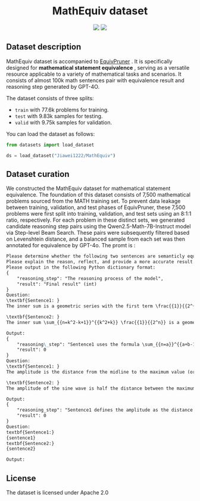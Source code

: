 <div align="center">
<h1> MathEquiv dataset</h1> 
</div>

<p align="center">
<a href="https://opensource.org/licenses/Apache-2.0">
  <img src="https://img.shields.io/badge/License-Apache_2.0-green.svg"></a> 
<a href="https://github.com/Lolo1222/EquivPruner/pulls">
    <img src="https://img.shields.io/badge/Contributions-welcome-blue.svg?style=flat"></a>
</p>

## Dataset description
MathEquiv dataset is accompanied to [EquivPruner](https://github.com/Lolo1222/EquivPruner) . It is specifically designed for **mathematical statement equivalence** , serving as a versatile resource applicable to a variety of mathematical tasks and scenarios. It consists of almost 100k math sentences pair with equivalence result and reasoning step generated by GPT-4O.

The dataset consists of three splits:

- `train` with 77.6k problems for training.
- `test` with 9.83k samples for testing.
- `valid` with 9.75k samples for validation.

You can load the dataset as follows:

```python
from datasets import load_dataset

ds = load_dataset("Jiawei1222/MathEquiv")
```

## Dataset curation

We constructed the MathEquiv dataset for mathematical statement equivalence. The foundation of this dataset consists of 7,500 mathematical problems sourced from the MATH training set. To prevent data leakage between training, validation, and test phases of EquivPruner, these 7,500 problems were first split into training, validation, and test sets using an 8:1:1 ratio, respectively. For each problem in these distinct sets, we generated candidate reasoning step pairs using the Qwen2.5-Math-7B-Instruct model  via Step-level Beam Search. These pairs were subsequently filtered based on Levenshtein distance, and a balanced sample from each set was then annotated for equivalence by GPT-4o. The promt is :

```markdown
Please determine whether the following two sentences are semanticly equivalent, and return 0: Not equivalent at all; 1: May not be equivalent; 2: Can't judge; 3: May be equivalent; 4: Exactly equivalent.
Please explain the reason, reflect, and provide a more accurate result.
Please output in the following Python dictionary format:
{
    "reasoning_step": "The reasoning process of the model",
    "result": "Final result" (int)
}
Question:
\textbf{Sentence1: }
The inner sum is a geometric series with the first term \frac{{1}}{{2^{{k^2-k+1}}}} and common ratio \frac{{1}}{{2}}, and it has 2k terms. The sum of a geometric series is given by:\sum_{{n=a}}^{{a+b-1}} ar^n = a \frac{{1-r^b}}{{1-r}}

\textbf{Sentence2: }
The inner sum \sum_{{n=k^2-k+1}}^{{k^2+k}} \frac{{1}}{{2^n}} is a geometric series with the first term \frac{{1}}{{2^{{k^2-k+1}}}} and common ratio \frac{{1}}{{2}}, and it has 2k terms. The sum of a geometric series is given by:\sum_{{n=a}}^{{a+r-1}} ar^n = a \frac{{1-r^r}}{{1-r}}

Output:
{
    "reasoning\_step": "Sentence1 uses the formula \sum_{{n=a}}^{{a+b-1}} ar^n = a \frac{{1-r^b}}{{1-r}}, while Sentence2 uses \sum_{{n=a}}^{{a+r-1}} ar^n = a \frac{{1-r^r}}{{1-r}}. The variables and the structure of the formulas are different, which affects the semantic equivalence. Additionally, the limits of the summation in Sentence2 are explicitly given as \sum_{{n=k^2-k+1}}^{{k^2+k}} \frac{{1}}{{2^n}}, which is not present in Sentence1. These differences indicate that the sentences are not semantically equivalent.",
    "result": 0
}
Question:
\textbf{Sentence1: }
The amplitude is the distance from the midline to the maximum value (or the minimum value). Therefore, we can calculate the amplitude as follows:{{Amplitude}} = {{Maximum value}} - {{Midline}} = 3 - 1 = 2 Since the amplitude is |a|, we have:|a| = 2.  Since a is a positive constant, we conclude:a = 2

\textbf{Sentence2: }
The amplitude of the sine wave is half the distance between the maximum value and the minimum value. Therefore, we can calculate the amplitude as follows:{{Amplitude}} = \frac{{{{Maximum value}} - {{Minimum value}}}}{{2}} = \frac{{3 - (-1)}}{{2}} = \frac{{3 + 1}}{{2}} = \frac{{4}}{{2}} = 2 Since the amplitude is |a|, we have:|a| = 2. Since a is a positive constant, we conclude: a = 2

Output:
{
    "reasoning_step": "Sentence1 defines the amplitude as the distance from the midline to the maximum value, calculating it as ({{Amplitude}} = {{Maximum value}} - {{Midline}} = 3 - 1 = 2). Sentence2 defines the amplitude as half the distance between the maximum and minimum values, calculating it as {{Amplitude}} = \frac{{{{Maximum value}} - {{Minimum value}}}}{{2}} = \frac{{3 - (-1)}}{{2}} = 2). While both methods yield the same result (a = 2), the definitions and calculations are fundamentally different. This difference in methodology means the sentences are not semantically equivalent.",
    "result": 0
}
Question:
textbf{Sentence1:} 
{sentence1}
textbf{Sentence2:}
{sentence2}

Output:
```

## License

The dataset is licensed under Apache 2.0